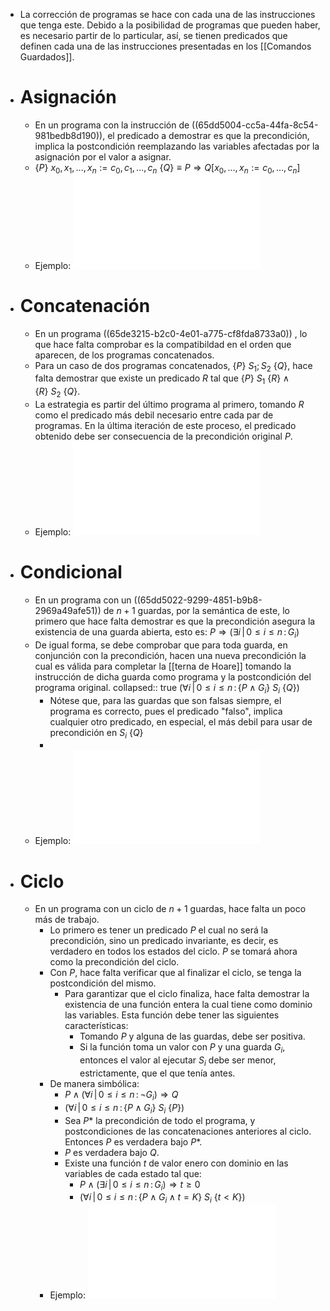 - La corrección de programas se hace con cada una de las instrucciones que tenga este. Debido a la posibilidad de programas que pueden haber, es necesario partir de lo  particular, así, se tienen predicados que definen cada una de las instrucciones presentadas en los [[Comandos Guardados]].
- # Asignación
	- En un programa con la instrucción de ((65dd5004-cc5a-44fa-8c54-981bedb8d190)), el predicado a demostrar es que la precondición, implica la postcondición reemplazando las variables afectadas por la asignación por el valor a asignar.
	- $\{P\}\: x_0,x_1,\dots,x_n := c_0,c_1,\dots,c_n\: \{Q\} \equiv P \Rightarrow Q[x_0,\dots,x_n := c_0,\dots,c_n]$
	- Ejemplo: ![CorrAsignEjemplo.pdf](../assets/AssetsPDF_1709068883966_0.pdf)
- # Concatenación
	- En un programa ((65de3215-b2c0-4e01-a775-cf8fda8733a0)) , lo que hace falta comprobar es la compatibildad en el orden que aparecen, de los programas concatenados.
	- Para un caso de dos programas concatenados, $\{P\}\: S_1;S_2\:\{Q\}$, hace falta demostrar que existe un predicado $R$ tal que $\{P\}\: S_1\:\{R\} \land \{R\}\:S_2\:\{Q\}$.
	- La estrategia es partir del último programa al primero, tomando $R$ como el predicado más debil necesario entre cada par de programas. En la última iteración de este proceso, el predicado obtenido debe ser consecuencia de la precondición original $P$.
	- Ejemplo: ![CorrConcEjemplo.pdf](../assets/AssetsPDF_1709070305426_0.pdf)
- # Condicional
	- En un programa con un ((65dd5022-9299-4851-b9b8-2969a49afe51)) de $n + 1$ guardas, por la semántica de este, lo primero que hace falta demostrar es que la precondición asegura la existencia de una guarda abierta, esto es:
	  $P \Rightarrow (\exists i\,|\, 0 \leq i \leq n\,:\, G_i)$
	- De igual forma, se debe comprobar que para toda guarda, en conjunción con la precondición, hacen una nueva precondición la cual es válida para completar la [[terna de Hoare]] tomando la instrucción de dicha guarda como programa y la postcondición del programa original.
	  collapsed:: true
	  $(\forall i\,|\,0 \leq i \leq n \,:\, \{P \land G_i\}\: S_i\: \{Q\})$
		- Nótese que, para las guardas que son falsas siempre, el programa es correcto, pues el predicado "falso", implica cualquier otro predicado, en especial, el más debil para usar de precondición en $S_i\:\{Q\}$
		-
	- Ejemplo: ![CorrCondEjemplo.pdf](../assets/AssetsPDF_1709076105854_0.pdf)
- # Ciclo
	- En un programa con un ciclo de $n+1$ guardas, hace falta un poco más de trabajo.
		- Lo primero es tener un predicado $P$ el cual no será la precondición, sino un predicado invariante, es decir, es verdadero en todos los estados del ciclo. $P$ se tomará ahora como la precondición del ciclo.
		- Con $P$, hace falta verificar que al finalizar el ciclo, se tenga la postcondición del mismo.
			- Para garantizar que el ciclo finaliza, hace falta demostrar la existencia de una función entera la cual tiene como dominio las variables. Esta función debe tener las siguientes características:
				- Tomando $P$ y alguna de las guardas, debe ser positiva.
				- Si la función toma un valor con $P$ y una guarda $G_i$, entonces el valor al ejecutar $S_i$ debe ser menor, estrictamente, que el que tenía antes.
		- De manera simbólica:
			- $P \land (\forall i \,|\, 0 \leq i \leq n \,:\, \lnot G_i) \Rightarrow Q$
			- $(\forall i \,|\, 0 \leq i \leq n \,:\, \{P \land G_i\}\: S_i\: \{P\})$
			- Sea $P*$ la precondición de todo el programa, y postcondiciones de las concatenaciones anteriores al ciclo. Entonces $P$ es verdadera bajo $P*$.
			- $P$ es verdadera bajo $Q$.
			- Existe una función $t$ de valor enero con dominio en las variables de cada estado tal que:
				- $P \land (\exists i \,|\, 0 \leq i \leq n \,:\, G_i) \Rightarrow t \geq 0$
				- $(\forall i \,|\, 0 \leq i \leq n \,:\, \{P \land G_i \land t = K\}\: S_i \:\{t < K \})$
		- Ejemplo: ![CorrCicloEjemplo.pdf](../assets/AssetsPDF_1709082105127_0.pdf)